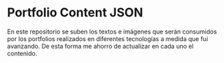 # Portfolio Content JSON

En este repositorio se suben los textos e imágenes que serán consumidos por los portfolios realizados en diferentes tecnologías a medida que fui avanzando. De esta forma me ahorro de actualizar en cada uno el contenido.

